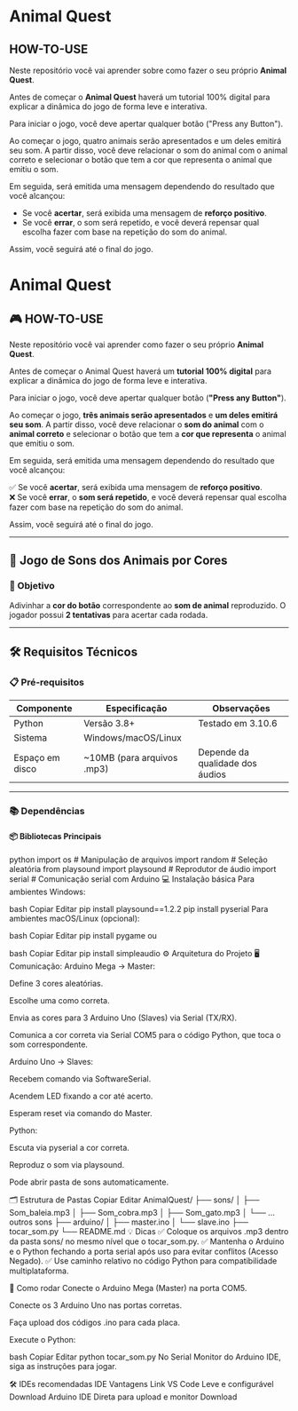# Animal Quest

## HOW-TO-USE

Neste repositório você vai aprender sobre como fazer o seu próprio **Animal Quest**.

Antes de começar o **Animal Quest** haverá um tutorial 100% digital para explicar a dinâmica do jogo de forma leve e interativa.

Para iniciar o jogo, você deve apertar qualquer botão ("Press any Button").

Ao começar o jogo, quatro animais serão apresentados e um deles emitirá seu som. A partir disso, você deve relacionar o som do animal com o animal correto e selecionar o botão que tem a cor que representa o animal que emitiu o som.

Em seguida, será emitida uma mensagem dependendo do resultado que você alcançou:

- Se você **acertar**, será exibida uma mensagem de **reforço positivo**.
- Se você **errar**, o som será repetido, e você deverá repensar qual escolha fazer com base na repetição do som do animal.

Assim, você seguirá até o final do jogo.



# Animal Quest

## 🎮 HOW-TO-USE

Neste repositório você vai aprender como fazer o seu próprio **Animal Quest**.

Antes de começar o Animal Quest haverá um **tutorial 100% digital** para explicar a dinâmica do jogo de forma leve e interativa.

Para iniciar o jogo, você deve apertar qualquer botão (**"Press any Button"**).

Ao começar o jogo, **três animais serão apresentados** e **um deles emitirá seu som**. A partir disso, você deve relacionar o **som do animal** com o **animal correto** e selecionar o botão que tem a **cor que representa** o animal que emitiu o som.

Em seguida, será emitida uma mensagem dependendo do resultado que você alcançou:

✅ Se você **acertar**, será exibida uma mensagem de **reforço positivo**.  
❌ Se você **errar**, o **som será repetido**, e você deverá repensar qual escolha fazer com base na repetição do som do animal.

Assim, você seguirá até o final do jogo.

---

## 🐾 Jogo de Sons dos Animais por Cores

### 🎯 Objetivo
Adivinhar a **cor do botão** correspondente ao **som de animal** reproduzido. O jogador possui **2 tentativas** para acertar cada rodada.

---

## 🛠 Requisitos Técnicos

### 📋 Pré-requisitos

| Componente      | Especificação           | Observações                           |
|-----------------|------------------------ |--------------------------------------- |
| Python          | Versão 3.8+             | Testado em 3.10.6                     |
| Sistema         | Windows/macOS/Linux     |                                       |
| Espaço em disco | ~10MB (para arquivos .mp3) | Depende da qualidade dos áudios  |

---

### 📚 Dependências

#### 📦 Bibliotecas Principais

python
import os  # Manipulação de arquivos
import random  # Seleção aleatória
from playsound import playsound  # Reprodutor de áudio
import serial  # Comunicação serial com Arduino
💻 Instalação básica
Para ambientes Windows:

bash
Copiar
Editar
pip install playsound==1.2.2
pip install pyserial
Para ambientes macOS/Linux (opcional):

bash
Copiar
Editar
pip install pygame
ou

bash
Copiar
Editar
pip install simpleaudio
⚙️ Arquitetura do Projeto
🖥 Comunicação:
Arduino Mega → Master:

Define 3 cores aleatórias.

Escolhe uma como correta.

Envia as cores para 3 Arduino Uno (Slaves) via Serial (TX/RX).

Comunica a cor correta via Serial COM5 para o código Python, que toca o som correspondente.

Arduino Uno → Slaves:

Recebem comando via SoftwareSerial.

Acendem LED fixando a cor até acerto.

Esperam reset via comando do Master.

Python:

Escuta via pyserial a cor correta.

Reproduz o som via playsound.

Pode abrir pasta de sons automaticamente.

🗂 Estrutura de Pastas
Copiar
Editar
AnimalQuest/
├── sons/
│   ├── Som_baleia.mp3
│   ├── Som_cobra.mp3
│   ├── Som_gato.mp3
│   └── ... outros sons
├── arduino/
│   ├── master.ino
│   └── slave.ino
├── tocar_som.py
└── README.md
💡 Dicas
✅ Coloque os arquivos .mp3 dentro da pasta sons/ no mesmo nível que o tocar_som.py.
✅ Mantenha o Arduino e o Python fechando a porta serial após uso para evitar conflitos (Acesso Negado).
✅ Use caminho relativo no código Python para compatibilidade multiplataforma.

🚀 Como rodar
Conecte o Arduino Mega (Master) na porta COM5.

Conecte os 3 Arduino Uno nas portas corretas.

Faça upload dos códigos .ino para cada placa.

Execute o Python:

bash
Copiar
Editar
python tocar_som.py
No Serial Monitor do Arduino IDE, siga as instruções para jogar.

🛠 IDEs recomendadas
IDE	Vantagens	Link
VS Code	Leve e configurável	Download
Arduino IDE	Direta para upload e monitor	Download
